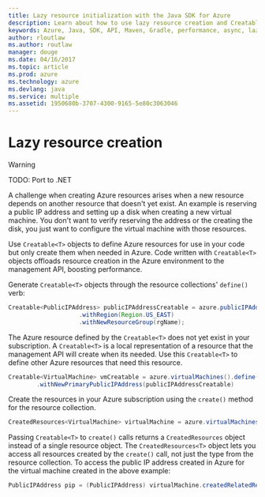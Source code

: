 ```yaml
---
title: Lazy resource initialization with the Java SDK for Azure
description: Learn about how to use lazy resource creation and Creatable<T> objects to help your code run faster. 
keywords: Azure, Java, SDK, API, Maven, Gradle, performance, async, lazy creation
author: rloutlaw
ms.author: routlaw
manager: douge
ms.date: 04/16/2017
ms.topic: article
ms.prod: azure
ms.technology: azure
ms.devlang: java
ms.service: multiple
ms.assetid: 1950680b-3707-4300-9165-5e80c3063046
---
```


# Lazy resource creation

> [!WARNING]
> TODO: Port to .NET

A challenge when creating Azure resources arises when a new resource depends on another resource that doesn't yet exist. An example is reserving a public IP address and setting up a disk when creating a new virtual machine. You don't want to verify reserving the address or the creating the disk, you just want to configure the virtual machine with those resources.

Use `Creatable<T>` objects to define Azure resources for use in your code but only create them when needed in Azure. Code written with `Creatable<T>` objects offloads resource creation in the Azure environment to the management API, boosting performance. 

Generate `Creatable<T>` objects through the resource collections' `define()` verb:

```java
Creatable<PublicIPAddress> publicIPAddressCreatable = azure.publicIPAddresses().define(publicIPAddressName)
                    .withRegion(Region.US_EAST)
                    .withNewResourceGroup(rgName);
```

The Azure resource defined by the `Creatable<T>` does not yet exist in your subscription. A `Creatable<T>` is a local representation of a resource that the management API will create when its needed. Use this `Creatable<T>` to define other Azure resources that need this resource. 

```java
Creatable<VirtualMachine> vmCreatable = azure.virtualMachines().define("creatableVM")
        .withNewPrimaryPublicIPAddress(publicIPAddressCreatable)
```

Create the resources in your Azure subscription using the  `create()` method for the resource collection. 

```java
CreatedResources<VirtualMachine> virtualMachine = azure.virtualMachines().create(vmCreatable);
```

Passing `Creatable<T>` to `create()` calls returns a `CreatedResources` object instead of a single resource object.  The `CreatedResources<T>` object lets you access all resources created by the `create()` call, not just the type from the resource collection. To access the public IP address created in Azure for the virtual machine created in the above example:

```java
PublicIPAddress pip = (PublicIPAddress) virtualMachine.createdRelatedResource(publicIPAddressCreatable.key());
```